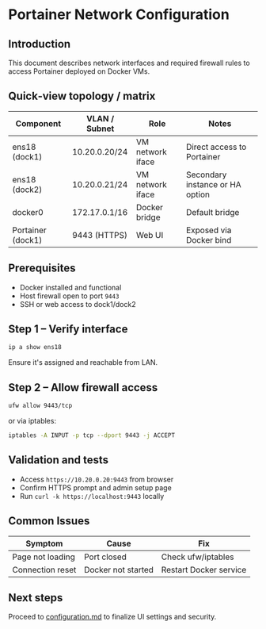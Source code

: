 # Portainer Network Configuration

## Introduction

This document describes network interfaces and required firewall rules to access Portainer deployed on Docker VMs.

## Quick‑view topology / matrix

| Component        | VLAN / Subnet     | Role             | Notes                              |
|------------------|-------------------|------------------|-------------------------------------|
| ens18 (dock1)    | 10.20.0.20/24     | VM network iface | Direct access to Portainer         |
| ens18 (dock2)    | 10.20.0.21/24     | VM network iface | Secondary instance or HA option    |
| docker0          | 172.17.0.1/16     | Docker bridge    | Default bridge                     |
| Portainer (dock1)| 9443 (HTTPS)      | Web UI           | Exposed via Docker bind            |

## Prerequisites

- Docker installed and functional
- Host firewall open to port `9443`
- SSH or web access to dock1/dock2

## Step 1 – Verify interface

```bash
ip a show ens18
```

Ensure it's assigned and reachable from LAN.

## Step 2 – Allow firewall access

```bash
ufw allow 9443/tcp
```

or via iptables:

```bash
iptables -A INPUT -p tcp --dport 9443 -j ACCEPT
```

## Validation and tests

- Access `https://10.20.0.20:9443` from browser
- Confirm HTTPS prompt and admin setup page
- Run `curl -k https://localhost:9443` locally

## Common Issues

| Symptom           | Cause           | Fix                            |
|------------------|------------------|--------------------------------|
| Page not loading | Port closed      | Check ufw/iptables             |
| Connection reset | Docker not started | Restart Docker service       |

## Next steps

Proceed to [configuration.md](configuration.md) to finalize UI settings and security.
